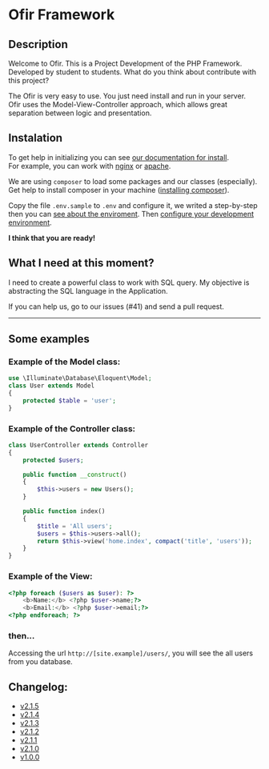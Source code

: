 # Ofir Framework

## Description

Welcome to Ofir. This is a Project Development of the PHP Framework. Developed by student to students. What do you think about contribute with this project?

The Ofir is very easy to use. You just need install and run in your server.\
Ofir uses the Model-View-Controller approach, which allows great separation between logic and presentation. 

## Instalation

To get help in initializing you can see [our documentation for install](https://github.com/valdiney/Ofir_Framework/tree/master/docs/install.md).\
For example, you can work with [nginx](https://github.com/valdiney/Ofir_Framework/tree/master/docs/install.md#nginx) or [apache](https://github.com/valdiney/Ofir_Framework/tree/master/docs/install.md#apache).

We are using `composer` to load some packages and our classes (especially).\
Get help to install composer in your machine ([installing composer](https://github.com/valdiney/Ofir_Framework/tree/master/docs/install.md#composer)).

Copy the file `.env.sample` to `.env` and configure it, we writed a step-by-step then you can [see about the enviroment](https://github.com/valdiney/Ofir_Framework/tree/master/docs/install.md#environment). Then [configure your development environment](https://github.com/valdiney/Ofir_Framework/tree/master/docs/install.md#development-environment).

**I think that you are ready!**

## What I need at this moment?

I need to create a powerful class to work with SQL query. My objective is abstracting the SQL language in the Application.

If you can help us, go to our issues (#41) and send a pull request.

---

## Some examples

### Example of the Model class:

```php
use \Illuminate\Database\Eloquent\Model;
class User extends Model
{
    protected $table = 'user';
}
```

### Example of the Controller class:

```php
class UserController extends Controller 
{
    protected $users;

    public function __construct()
    {
        $this->users = new Users();
    }

    public function index()
    {
        $title = 'All users';
        $users = $this->users->all();
        return $this->view('home.index', compact('title', 'users'));
    }
}
```

### Example of the View:

```php
<?php foreach ($users as $user): ?>
    <b>Name:</b> <?php $user->name;?>
    <b>Email:</b> <?php $user->email;?>
<?php endforeach; ?>
```

### then...

Accessing the url `http://[site.example]/users/`, you will see the all users from you database.

## Changelog:

- [v2.1.5](https://github.com/valdiney/Ofir_Framework/releases/tag/v2.1.5)
- [v2.1.4](https://github.com/valdiney/Ofir_Framework/releases/tag/v2.1.4)
- [v2.1.3](https://github.com/valdiney/Ofir_Framework/releases/tag/v2.1.3)
- [v2.1.2](https://github.com/valdiney/Ofir_Framework/releases/tag/v2.1.2)
- [v2.1.1](https://github.com/valdiney/Ofir_Framework/releases/tag/v2.1.1)
- [v2.1.0](https://github.com/valdiney/Ofir_Framework/releases/tag/v2.0.0)
- [v1.0.0](https://github.com/valdiney/Ofir_Framework/releases/tag/v1.0.0) 

